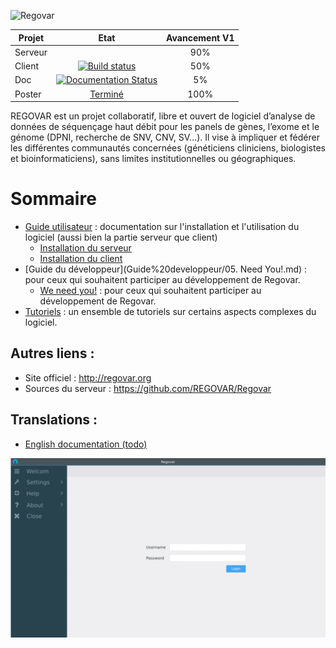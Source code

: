 ![Regovar](https://raw.githubusercontent.com/REGOVAR/Regovar/master/logo/logotitle.color.png)

| Projet        | Etat          | Avancement V1  |
| ------------- |:-------------:|:--------------:|
| Serveur       |               | 90% |
| Client        | [![Build status](https://ci.appveyor.com/api/projects/status/275xv8xawf4hn199?svg=true)](https://ci.appveyor.com/project/ikit/qregovar) | 50% |
| Doc           | [![Documentation Status](https://readthedocs.org/projects/regovar/badge/?version=latest)](http://regovar.readthedocs.io/fr/latest/?badge=latest) | 5% |
| Poster        | [Terminé](https://github.com/REGOVAR/Sandbox/raw/master/sandbox/jobim_poster/poster.pdf) | 100% |


REGOVAR est un projet collaboratif, libre et ouvert de logiciel d’analyse de données de séquençage haut débit pour les panels de gènes, l’exome et le génome (DPNI, recherche de SNV, CNV, SV...). Il vise à impliquer et fédérer les différentes communautés concernées (généticiens cliniciens, biologistes et bioinformaticiens), sans limites institutionnelles ou géographiques.


# Sommaire
 * [Guide utilisateur](Guide%20utilisateur/01.%20Bienvenue.md) : documentation sur l'installation et l'utilisation du logiciel (aussi bien la partie serveur que client)
   * [Installation du serveur](Guide%20utilisateur/04.%20Installation%20du%20serveur.md)
   * [Installation du client](Guide%20utilisateur/05.%20Installation%20du%20client.md)
 * [Guide du développeur](Guide%20developpeur/05. Need You!.md) : pour ceux qui souhaitent participer au développement de Regovar.
   * [We need you!](Guide%20developpeur/02.%20Bienvenue.md) : pour ceux qui souhaitent participer au développement de Regovar.
 * [Tutoriels](Tutoriels/Tutoriels.md) : un ensemble de tutoriels sur certains aspects complexes du logiciel.


## Autres liens :
 * Site officiel : http://regovar.org
 * Sources du serveur : https://github.com/REGOVAR/Regovar

 
## Translations :
 * [English documentation (todo)](http://regovar.readthedocs.io/latest/)


![Aperçu](https://raw.githubusercontent.com/REGOVAR/QRegovar/master/docs/mockup/mockup.gif)
